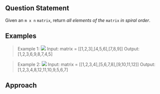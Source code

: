 ## Question Statement
Given an `m x n` `matrix`, return _all elements of the_ `matrix` _in spiral order_.
## Examples
>Example 1:
>![](https://assets.leetcode.com/uploads/2020/11/13/spiral1.jpg)
>Input: matrix = [[1,2,3],[4,5,6],[7,8,9]]
>Output: [1,2,3,6,9,8,7,4,5]

>Example 2:
>![](https://assets.leetcode.com/uploads/2020/11/13/spiral.jpg)
>Input: matrix = [[1,2,3,4],[5,6,7,8],[9,10,11,12]]
>Output: [1,2,3,4,8,12,11,10,9,5,6,7]
## Approach
